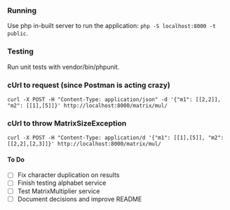 ### Running

Use php in-built server to run the application: `php -S localhost:8000 -t public`.

### Testing

Run unit tests with vendor/bin/phpunit.


### cUrl to request (since Postman is acting crazy)
`curl -X POST -H "Content-Type: application/json" -d '{"m1": [[2,2]], "m2": [[1],[5]]}' http://localhost:8000/matrix/mul/`

### cUrl to throw MatrixSizeException
`curl -X POST -H "Content-Type: application/d '{"m1": [[1],[5]], "m2": [[2,2],[2,3]]}' http://localhost:8000/matrix/mul/`

#### To Do
- [ ] Fix character duplication on results
- [ ] Finish testing alphabet service
- [ ] Test MatrixMultiplier service
- [ ] Document decisions and improve README

